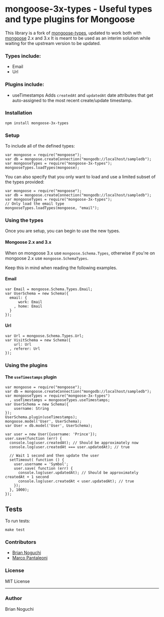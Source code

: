 mongoose-3x-types - Useful types and type plugins for Mongoose
=================

This library is a fork of [mongoose-types](http://github.com/bnoguchi/mongoose-types), updated to work both with [mongoose](http://mongoosejs.com) 2.x and 3.x
It is meant to be used as an interim solution while waiting for the upstream version to be updated.


### Types include:

- Email
- Url

### Plugins include:

- useTimestamps
  Adds `createdAt` and `updatedAt` date attributes that get auto-assigned to the most recent create/update timestamp.

### Installation
    npm install mongoose-3x-types

### Setup

To include all of the defined types:

    var mongoose = require("mongoose");
    var db = mongoose.createConnection("mongodb://localhost/sampledb");
    var mongooseTypes = require("mongoose-3x-types");
    mongooseTypes.loadTypes(mongoose);

You can also specify that you only want to load and use a limited subset of the types provided:

    var mongoose = require("mongoose");
    var db = mongoose.createConnection("mongodb://localhost/sampledb");
    var mongooseTypes = require("mongoose-3x-types");
    // Only load the email type
    mongooseTypes.loadTypes(mongoose, "email");

### Using the types

Once you are setup, you can begin to use the new types.

#### Mongoose 2.x and 3.x

When on mongoose 3.x use `mongoose.Schema.Types`, otherwise if you're on mongoose 2.x use `mongoose.SchemaTypes`.

Keep this in mind when reading the following examples.

#### Email

    var Email = mongoose.Schema.Types.Email;
    var UserSchema = new Schema({
      email: {
          work: Email
        , home: Email
      }
    });

#### Url

    var Url = mongoose.Schema.Types.Url;
    var VisitSchema = new Schema({
        url: Url
      , referer: Url
    });

### Using the plugins

#### The `useTimestamps` plugin

    var mongoose = require("mongoose");
    var db = mongoose.createConnection("mongodb://localhost/sampledb");
    var mongooseTypes = require("mongoose-3x-types")
      , useTimestamps = mongooseTypes.useTimestamps;
    var UserSchema = new Schema({
        username: String
    });
    UserSchema.plugin(useTimestamps);
    mongoose.model('User', UserSchema);
    var User = db.model('User', UserSchema);
    
    var user = new User({username: 'Prince'});
    user.save(function (err) {
      console.log(user.createdAt); // Should be approximately now
      console.log(user.createdAt === user.updatedAt); // true

      // Wait 1 second and then update the user
      setTimeout( function () {
        user.username = 'Symbol';
        user.save( function (err) {
          console.log(user.updatedAt); // Should be approximately createdAt + 1 second
          console.log(user.createdAt < user.updatedAt); // true
        });
      }, 1000);
    });

## Tests

To run tests:

    make test

### Contributors

- [Brian Noguchi](https://github.com/bnoguchi)
- [Marco Pantaleoni](https://github.com/panta)

### License

MIT License

---
### Author

Brian Noguchi

